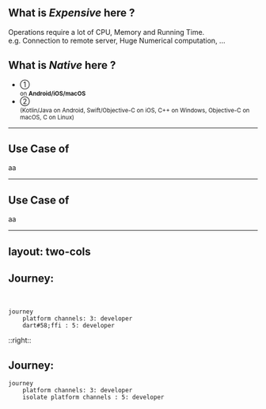 <PageTitleHeader section="Introduction" title="Term Definition"/>

## What is **_Expensive_** here ?

Operations require a lot of CPU, Memory and Running Time.  
e.g. Connection to remote server, Huge Numerical computation, ...

## What is **_Native_** here ?

- ① <Term val="native C APIs"/> <br> <small>on **Android/iOS/macOS**</small>
- ② <Term val="platform-specific APIs"/> <br> <small>(Kotlin/Java on Android, Swift/Objective-C on iOS, C++ on Windows, Objective-C on macOS, C on Linux)</small>

<!--
https://docs.flutter.dev/development/platform-integration/platform-channels

https://docs.flutter.dev/development/platform-integration/android/c-interop
https://docs.flutter.dev/development/platform-integration/ios/c-interop
https://docs.flutter.dev/development/platform-integration/macos/c-interop
-->

---

<PageTitleHeader section="Introduction" title="Use Case"/>

## Use Case of <Term val="native C APIs"/>

aa

---

<PageTitleHeader section="Introduction" title="Use Case"/>

## Use Case of <Term val="platform-specific APIs"/>

aa

---
layout: two-cols
---
<!-- https://github.com/slidevjs/slidev/blob/main/packages/client/layouts/two-cols.vue -->

<PageTitleHeader section="Introduction" title="Journey Overview"/>

## Journey: <Term val="native C APIs"/>
<br/>

```mermaid {scale: 0.6}
journey
    platform channels: 3: developer
    dart#58;ffi : 5: developer
```
<!-- https://mermaid-js.github.io/mermaid/#/./flowchart?id=entity-codes-to-escape-characters -->

::right::

## Journey: <Term val="platform-specific APIs"/>

```mermaid {scale: 0.6}
journey
    platform channels: 3: developer
    isolate platform channels : 5: developer
```

